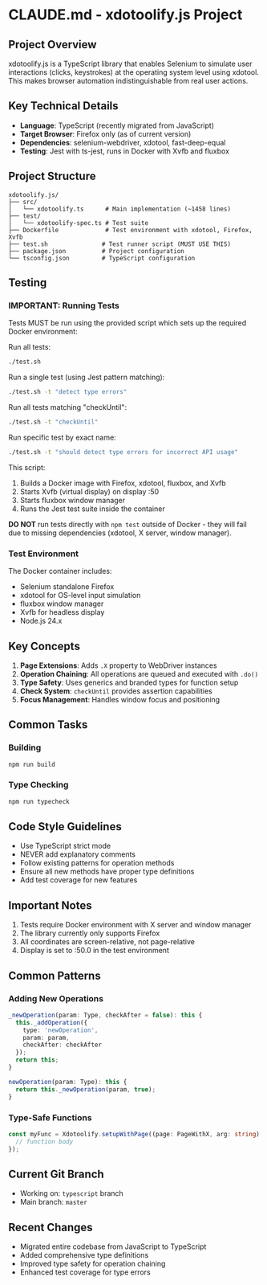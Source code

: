 # CLAUDE.md - xdotoolify.js Project

## Project Overview
xdotoolify.js is a TypeScript library that enables Selenium to simulate user interactions (clicks, keystrokes) at the operating system level using xdotool. This makes browser automation indistinguishable from real user actions.

## Key Technical Details
- **Language**: TypeScript (recently migrated from JavaScript)
- **Target Browser**: Firefox only (as of current version)
- **Dependencies**: selenium-webdriver, xdotool, fast-deep-equal
- **Testing**: Jest with ts-jest, runs in Docker with Xvfb and fluxbox

## Project Structure
```
xdotoolify.js/
├── src/
│   └── xdotoolify.ts      # Main implementation (~1458 lines)
├── test/
│   └── xdotoolify-spec.ts # Test suite
├── Dockerfile             # Test environment with xdotool, Firefox, Xvfb
├── test.sh               # Test runner script (MUST USE THIS)
├── package.json          # Project configuration
└── tsconfig.json         # TypeScript configuration
```

## Testing

### IMPORTANT: Running Tests
Tests MUST be run using the provided script which sets up the required Docker environment:

Run all tests:
```bash
./test.sh
```

Run a single test (using Jest pattern matching):
```bash
./test.sh -t "detect type errors"
```

Run all tests matching "checkUntil":
```bash
./test.sh -t "checkUntil"
```

Run specific test by exact name:
```bash
./test.sh -t "should detect type errors for incorrect API usage"
```

This script:
1. Builds a Docker image with Firefox, xdotool, fluxbox, and Xvfb
2. Starts Xvfb (virtual display) on display :50
3. Starts fluxbox window manager
4. Runs the Jest test suite inside the container

**DO NOT** run tests directly with `npm test` outside of Docker - they will fail due to missing dependencies (xdotool, X server, window manager).

### Test Environment
The Docker container includes:
- Selenium standalone Firefox
- xdotool for OS-level input simulation
- fluxbox window manager
- Xvfb for headless display
- Node.js 24.x

## Key Concepts
1. **Page Extensions**: Adds `.X` property to WebDriver instances
2. **Operation Chaining**: All operations are queued and executed with `.do()`
3. **Type Safety**: Uses generics and branded types for function setup
4. **Check System**: `checkUntil` provides assertion capabilities
5. **Focus Management**: Handles window focus and positioning

## Common Tasks

### Building
```bash
npm run build
```

### Type Checking
```bash
npm run typecheck
```

## Code Style Guidelines
- Use TypeScript strict mode
- NEVER add explanatory comments
- Follow existing patterns for operation methods
- Ensure all new methods have proper type definitions
- Add test coverage for new features

## Important Notes
1. Tests require Docker environment with X server and window manager
2. The library currently only supports Firefox
3. All coordinates are screen-relative, not page-relative
4. Display is set to :50.0 in the test environment

## Common Patterns

### Adding New Operations
```typescript
_newOperation(param: Type, checkAfter = false): this {
  this._addOperation({
    type: 'newOperation',
    param: param,
    checkAfter: checkAfter
  });
  return this;
}

newOperation(param: Type): this {
  return this._newOperation(param, true);
}
```

### Type-Safe Functions
```typescript
const myFunc = Xdotoolify.setupWithPage((page: PageWithX, arg: string) => {
  // function body
});
```

## Current Git Branch
- Working on: `typescript` branch
- Main branch: `master`

## Recent Changes
- Migrated entire codebase from JavaScript to TypeScript
- Added comprehensive type definitions
- Improved type safety for operation chaining
- Enhanced test coverage for type errors

